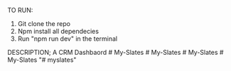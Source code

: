 TO RUN:

1. Git clone the repo
2. Npm install all dependecies
3. Run "npm run dev" in the terminal

DESCRIPTION;
A CRM Dashbaord
#   M y - S l a t e s  
 #   M y - S l a t e s  
 #   M y - S l a t e s  
 #   M y - S l a t e s  
 "# myslates" 

